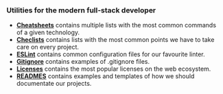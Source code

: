 ### Utilities for the modern full-stack developer

- <strong><a href="Cheatsheets">Cheatsheets</a></strong> contains multiple lists with the most common commands of a given technology.
- <strong><a href="Checlists">Checlists</a></strong> contains lists with the most common points we have to take care on every project.
- <strong><a href="ESLint">ESLint</a></strong> contains common configuration files for our favourite linter.
- <strong><a href="Gitignore">Gitignore</a></strong> contains examples of .gitignore files.
- <strong><a href="Licenses">Licenses</a></strong> contains the most popular licenses on the web ecosystem.
- <strong><a href="READMES">READMES</a></strong> contains examples and templates of how we should documentate our projects.
